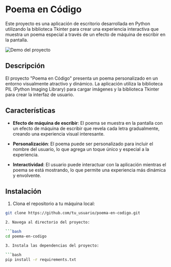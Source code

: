 # Poema en Código

Este proyecto es una aplicación de escritorio desarrollada en Python utilizando la biblioteca Tkinter para crear una experiencia interactiva que muestra un poema especial a través de un efecto de máquina de escribir en la pantalla.

![Demo del proyecto](demo.gif)

## Descripción

El proyecto "Poema en Código" presenta un poema personalizado en un entorno visualmente atractivo y dinámico. La aplicación utiliza la biblioteca PIL (Python Imaging Library) para cargar imágenes y la biblioteca Tkinter para crear la interfaz de usuario.

## Características

- **Efecto de máquina de escribir**: El poema se muestra en la pantalla con un efecto de máquina de escribir que revela cada letra gradualmente, creando una experiencia visual interesante.

- **Personalización**: El poema puede ser personalizado para incluir el nombre del usuario, lo que agrega un toque único y especial a la experiencia.

- **Interactividad**: El usuario puede interactuar con la aplicación mientras el poema se está mostrando, lo que permite una experiencia más dinámica y envolvente.

## Instalación

1. Clona el repositorio a tu máquina local:

```bash
git clone https://github.com/tu_usuario/poema-en-codigo.git

2. Navega al directorio del proyecto:

```bash
cd poema-en-codigo

3. Instala las dependencias del proyecto:

```bash
pip install -r requirements.txt
